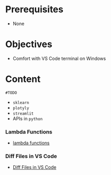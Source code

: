 # Prerequisites
- None

# Objectives
- Comfort with VS Code terminal on Windows
  
# Content

```
#TODO 
```
- `sklearn`
- `plotyly`
- `streamlit`
- APIs in `python`

### Lambda Functions
* [lambda functions](https://www.youtube.com/shorts/kwUcBRGoHYw)

### Diff Files in VS Code
* [Diff Files in VS Code](https://www.youtube.com/shorts/5qZzNwldkb8)


